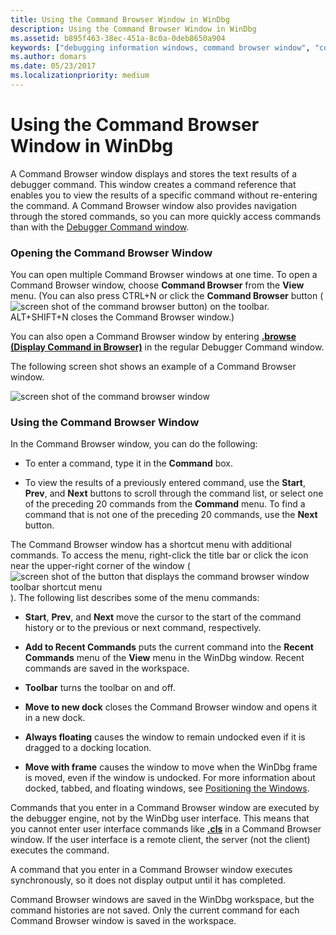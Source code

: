 ```yaml
---
title: Using the Command Browser Window in WinDbg
description: Using the Command Browser Window in WinDbg
ms.assetid: b895f463-38ec-451a-8c0a-0deb8650a904
keywords: ["debugging information windows, command browser window", "command browser window", "Debugger Command window, command browser window"]
ms.author: domars
ms.date: 05/23/2017
ms.localizationpriority: medium
---
```


# Using the Command Browser Window in WinDbg


A Command Browser window displays and stores the text results of a debugger command. This window creates a command reference that enables you to view the results of a specific command without re-entering the command. A Command Browser window also provides navigation through the stored commands, so you can more quickly access commands than with the [Debugger Command window](debugger-command-window.md).

### <span id="opening_the_command_browser_window"></span><span id="OPENING_THE_COMMAND_BROWSER_WINDOW"></span>Opening the Command Browser Window

You can open multiple Command Browser windows at one time. To open a Command Browser window, choose **Command Browser** from the **View** menu. (You can also press CTRL+N or click the **Command Browser** button (![screen shot of the command browser button](images/window-command-browser-icon.png)) on the toolbar. ALT+SHIFT+N closes the Command Browser window.)

You can also open a Command Browser window by entering [**.browse (Display Command in Browser)**](-browse--display-command-in-browser-.md) in the regular Debugger Command window.

The following screen shot shows an example of a Command Browser window.

![screen shot of the command browser window](images/window-commandbrowser.png)

### <span id="using_the_command_browser_window"></span><span id="USING_THE_COMMAND_BROWSER_WINDOW"></span>Using the Command Browser Window

In the Command Browser window, you can do the following:

-   To enter a command, type it in the **Command** box.

-   To view the results of a previously entered command, use the **Start**, **Prev**, and **Next** buttons to scroll through the command list, or select one of the preceding 20 commands from the **Command** menu. To find a command that is not one of the preceding 20 commands, use the **Next** button.

The Command Browser window has a shortcut menu with additional commands. To access the menu, right-click the title bar or click the icon near the upper-right corner of the window (![screen shot of the button that displays the command browser window toolbar shortcut menu](images/window-command-browser-icon.png)). The following list describes some of the menu commands:

-   **Start**, **Prev**, and **Next** move the cursor to the start of the command history or to the previous or next command, respectively.

-   **Add to Recent Commands** puts the current command into the **Recent Commands** menu of the **View** menu in the WinDbg window. Recent commands are saved in the workspace.

-   **Toolbar** turns the toolbar on and off.

-   **Move to new dock** closes the Command Browser window and opens it in a new dock.

-   **Always floating** causes the window to remain undocked even if it is dragged to a docking location.

-   **Move with frame** causes the window to move when the WinDbg frame is moved, even if the window is undocked. For more information about docked, tabbed, and floating windows, see [Positioning the Windows](positioning-the-windows.md).

Commands that you enter in a Command Browser window are executed by the debugger engine, not by the WinDbg user interface. This means that you cannot enter user interface commands like [**.cls**](-cls--clear-screen-.md) in a Command Browser window. If the user interface is a remote client, the server (not the client) executes the command.

A command that you enter in a Command Browser window executes synchronously, so it does not display output until it has completed.

Command Browser windows are saved in the WinDbg workspace, but the command histories are not saved. Only the current command for each Command Browser window is saved in the workspace.

 

 





